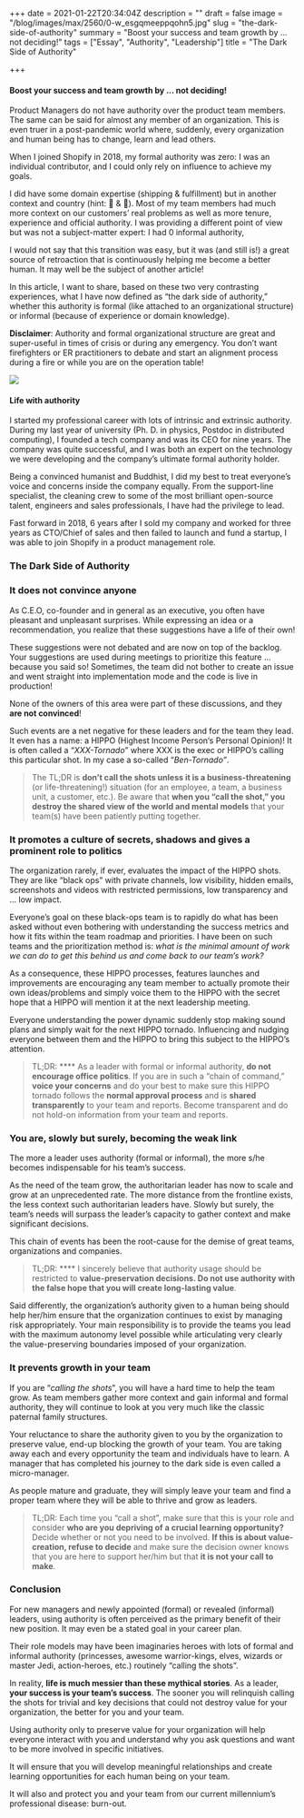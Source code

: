 +++
date = 2021-01-22T20:34:04Z
description = ""
draft = false
image = "/blog/images/max/2560/0-w_esgqmeeppqohn5.jpg"
slug = "the-dark-side-of-authority"
summary = "Boost your success and team growth by … not deciding!"
tags = ["Essay", "Authority", "Leadership"]
title = "The Dark Side of Authority"

+++


#### Boost your success and team growth by … not deciding!

Product Managers do not have authority over the product team members. The same can be said for almost any member of an organization. This is even truer in a post-pandemic world where, suddenly, every organization and human being has to change, learn and lead others.

When I joined Shopify in 2018, my formal authority was zero: I was an individual contributor, and I could only rely on influence to achieve my goals.

I did have some domain expertise (shipping & fulfillment) but in another context and country (hint: 🍷 & 🦘). Most of my team members had much more context on our customers’ real problems as well as more tenure, experience and official authority. I was providing a different point of view but was not a subject-matter expert: I had 0 informal authority,

I would not say that this transition was easy, but it was (and still is!) a great source of retroaction that is continuously helping me become a better human. It may well be the subject of another article!

In this article, I want to share, based on these two very contrasting experiences, what I have now defined as “the dark side of authority,” whether this authority is formal (like attached to an organizational structure) or informal (because of experience or domain knowledge).

**Disclaimer**: Authority and formal organizational structure are great and super-useful in times of crisis or during any emergency. You don’t want firefighters or ER practitioners to debate and start an alignment process during a fire or while you are on the operation table!

<IMG src="/blog/images/max/800/1-me2c0poaagnb-npzwlk1lw.png" >

#### Life with authority

I started my professional career with lots of intrinsic and extrinsic authority. During my last year of university (Ph. D. in physics, Postdoc in distributed computing), I founded a tech company and was its CEO for nine years. The company was quite successful, and I was both an expert on the technology we were developing and the company’s ultimate formal authority holder.

Being a convinced humanist and Buddhist, I did my best to treat everyone’s voice and concerns inside the company equally. From the support-line specialist, the cleaning crew to some of the most brilliant open-source talent, engineers and sales professionals, I have had the privilege to lead.

Fast forward in 2018, 6 years after I sold my company and worked for three years as CTO/Chief of sales and then failed to launch and fund a startup, I was able to join Shopify in a product management role.

### The Dark Side of Authority

### It does not convince anyone

As C.E.O, co-founder and in general as an executive, you often have pleasant and unpleasant surprises. While expressing an idea or a recommendation, you realize that these suggestions have a life of their own!

These suggestions were not debated and are now on top of the backlog. Your suggestions are used during meetings to prioritize this feature … because you said so! Sometimes, the team did not bother to create an issue and went straight into implementation mode and the code is live in production!

None of the owners of this area were part of these discussions, and they **are not convinced**!

Such events are a net negative for these leaders and for the team they lead. It even has a name: a HIPPO (Highest Income Person‘s Personal Opinion)! It is often called a “_XXX-Tornado_” where XXX is the exec or HIPPO’s calling this particular shot. In my case a so-called “_Ben-Tornado”_.

> The TL;DR is **don’t call the shots unless it is a business-threatening** (or life-threatening!) situation (for an employee, a team, a business unit, a customer, etc.). Be aware that **when you “call the shot,” you destroy the shared view of the world and mental models** that your team(s) have been patiently putting together.

### It promotes a culture of secrets, shadows and gives a prominent role to politics

The organization rarely, if ever, evaluates the impact of the HIPPO shots. They are like “black ops” with private channels, low visibility, hidden emails, screenshots and videos with restricted permissions, low transparency and … low impact.

Everyone’s goal on these black-ops team is to rapidly do what has been asked without even bothering with understanding the success metrics and how it fits within the team roadmap and priorities. I have been on such teams and the prioritization method is: _what is the minimal amount of work we can do to get this behind us and come back to our team’s work?_

As a consequence, these HIPPO processes, features launches and improvements are encouraging any team member to actually promote their own ideas/problems and simply voice them to the HIPPO with the secret hope that a HIPPO will mention it at the next leadership meeting.

Everyone understanding the power dynamic suddenly stop making sound plans and simply wait for the next HIPPO tornado. Influencing and nudging everyone between them and the HIPPO to bring this subject to the HIPPO’s attention.

> TL;DR: **** As a leader with formal or informal authority, **do not encourage office politics**. If you are in such a “chain of command,” **voice your concerns** and do your best to make sure this HIPPO tornado follows the **normal approval process** and is **shared transparently** to your team and reports. Become transparent and do not hold-on information from your team and reports.

### You are, slowly but surely, becoming the weak link

The more a leader uses authority (formal or informal), the more s/he becomes indispensable for his team’s success.

As the need of the team grow, the authoritarian leader has now to scale and grow at an unprecedented rate. The more distance from the frontline exists, the less context such authoritarian leaders have. Slowly but surely, the team’s needs will surpass the leader’s capacity to gather context and make significant decisions.

This chain of events has been the root-cause for the demise of great teams, organizations and companies.

> TL;DR: **** I sincerely believe that authority usage should be restricted to **value-preservation decisions. Do not use authority with the false hope that you will create long-lasting value**.

Said differently, the organization’s authority given to a human being should help her/him ensure that the organization continues to exist by managing risk appropriately. Your main responsibility is to provide the teams you lead with the maximum autonomy level possible while articulating very clearly the value-preserving boundaries imposed of your organization.

### It prevents growth in your team

If you are “_calling the shots_”, you will have a hard time to help the team grow. As team members gather more context and gain informal and formal authority, they will continue to look at you very much like the classic paternal family structures.

Your reluctance to share the authority given to you by the organization to preserve value, end-up blocking the growth of your team. You are taking away each and every opportunity the team and individuals have to learn. A manager that has completed his journey to the dark side is even called a micro-manager.

As people mature and graduate, they will simply leave your team and find a proper team where they will be able to thrive and grow as leaders.

> TL;DR: Each time you “call a shot”, make sure that this is your role and consider **who are you depriving of a crucial learning opportunity?** Decide whether or not you need to be involved. **If this is about value-creation, refuse to decide** and make sure the decision owner knows that you are here to support her/him but that **it is not your call to make**.

### Conclusion

For new managers and newly appointed (formal) or revealed (informal) leaders, using authority is often perceived as the primary benefit of their new position. It may even be a stated goal in your career plan.

Their role models may have been imaginaries heroes with lots of formal and informal authority (princesses, awesome warrior-kings, elves, wizards or master Jedi, action-heroes, etc.) routinely “calling the shots”.

In reality, **life is much messier than these mythical stories**. As a leader, **your success is your team’s success**. The sooner you will relinquish calling the shots for trivial and key decisions that could not destroy value for your organization, the better for you and your team.

Using authority only to preserve value for your organization will help everyone interact with you and understand why you ask questions and want to be more involved in specific initiatives.

It will ensure that you will develop meaningful relationships and create learning opportunities for each human being on your team.

It will also and protect you and your team from our current millennium’s professional disease: burn-out.

